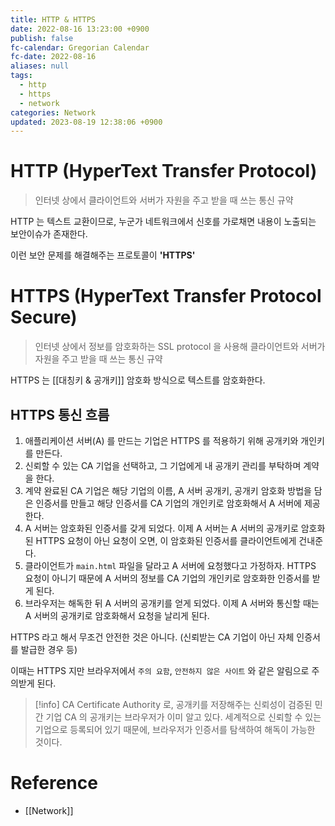 ```yaml
---
title: HTTP & HTTPS
date: 2022-08-16 13:23:00 +0900
publish: false
fc-calendar: Gregorian Calendar
fc-date: 2022-08-16
aliases: null
tags:
  - http
  - https
  - network
categories: Network
updated: 2023-08-19 12:38:06 +0900
---
```


# HTTP (HyperText Transfer Protocol)

> 인터넷 상에서 클라이언트와 서버가 자원을 주고 받을 때 쓰는 통신 규약

HTTP 는 텍스트 교환이므로, 누군가 네트워크에서 신호를 가로채면 내용이 노출되는 보안이슈가 존재한다.

이런 보안 문제를 해결해주는 프로토콜이 **'HTTPS'**

# HTTPS (HyperText Transfer Protocol Secure)

> 인터넷 상에서 정보를 암호화하는 SSL protocol 을 사용해 클라이언트와 서버가 자원을 주고 받을 때 쓰는 통신 규약

HTTPS 는 [[대칭키 & 공개키]] 암호화 방식으로 텍스트를 암호화한다.

## HTTPS 통신 흐름

1. 애플리케이션 서버(A) 를 만드는 기업은 HTTPS 를 적용하기 위해 공개키와 개인키를 만든다.
2. 신뢰할 수 있는 CA 기업을 선택하고, 그 기업에게 내 공개키 관리를 부탁하며 계약을 한다.
3. 계약 완료된 CA 기업은 해당 기업의 이름, A 서버 공개키, 공개키 암호화 방법을 담은 인증서를 만들고 해당 인증서를 CA 기업의 개인키로 암호화해서 A 서버에 제공한다.
4. A 서버는 암호화된 인증서를 갖게 되었다. 이제 A 서버는 A 서버의 공개키로 암호화된 HTTPS 요청이 아닌 요청이 오면, 이 암호화된 인증서를 클라이언트에게 건내준다.
5. 클라이언트가 `main.html` 파일을 달라고 A 서버에 요청했다고 가정하자. HTTPS 요청이 아니기 때문에 A 서버의 정보를 CA 기업의 개인키로 암호화한 인증서를 받게 된다.
6. 브라우저는 해독한 뒤 A 서버의 공개키를 얻게 되었다. 이제 A 서버와 통신할 때는 A 서버의 공개키로 암호화해서 요청을 날리게 된다.

HTTPS 라고 해서 무조건 안전한 것은 아니다. (신뢰받는 CA 기업이 아닌 자체 인증서를 발급한 경우 등)

이때는 HTTPS 지만 브라우저에서 `주의 요함`, `안전하지 않은 사이트` 와 같은 알림으로 주의받게 된다.

> [!info] CA
> Certificate Authority 로, 공개키를 저장해주는 신뢰성이 검증된 민간 기업
> CA 의 공개키는 브라우저가 이미 알고 있다. 세계적으로 신뢰할 수 있는 기업으로 등록되어 있기 때문에, 브라우저가 인증서를 탐색하여 해독이 가능한 것이다.

# Reference

- [[Network]]
